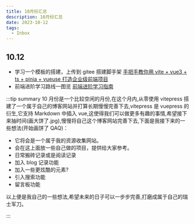 ```yaml
---
title: 10月份汇总
description: 10月份汇总
date: 2023-10-12
tags:
  - Inbox
---
```


## 10.12

- 学习一个模板的搭建，上传到 gitee 搭建脚手架 [手把手教你用 vite + vue3 + ts + pinia + vueuse 打造企业级前端项目](https://juejin.cn/post/7079785777692934174#heading-11)
- 前端进阶学习路线一图览 [前端进阶学习指南](https://www.processon.com/view/link/61c53fb31efad45a2b42afd9#map)

:::tip summary
10 月份是一个比较空闲的月份,在这个月内,从零使用 vitepress 搭建了一个属于自己的博客网站并打算长期慢慢完善下去,vitepress 是 vuepress 的衍生,它支持 Markdown 中插入 vue,这使得我们可以做更多有趣的事情,希望接下来抽时间(画大饼了.jpg),慢慢将自己这个博客网站完善下去,下面是我接下来的一些想法(开始画饼了 QAQ)：

- 它将会是一个属于我的资源收集网站。
- 会在这上面放一些自己做的项目，提供给大家参考。
- 日常搬砖记录或是阅读记录
- 加入 blog 记录功能
- 加入一些更炫酷的元素?
- 引入搜索功能
- 留言板功能

以上便是我自己的一些想法,希望未来的日子可以一步步完善,打磨成属于自己的瑞士军刀。

:::
